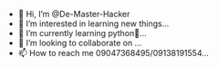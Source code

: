 - 👋 Hi, I’m @De-Master-Hacker
- 👀 I’m interested in learning new things...
- 🌱 I’m currently learning python🙂...
- 💞️ I’m looking to collaborate on ...
- 📫 How to reach me 09047368495/09138191554...

<!---
De-Master-Hacker/De-Master-Hacker is a ✨ special ✨ repository because its `README.md` (this file) appears on your GitHub profile.
You can click the Preview link to take a look at your changes.
--->
